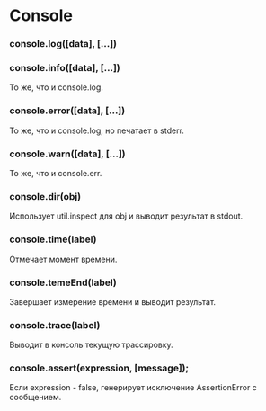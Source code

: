 Console
================================================================================

### console.log([data], [...])

### console.info([data], [...])

То же, что и console.log.

### console.error([data], [...])

То же, что и console.log, но печатает в stderr.

### console.warn([data], [...])

То же, что и console.err.

### console.dir(obj)

Использует util.inspect для obj и выводит результат в stdout.

### console.time(label)

Отмечает момент времени.

### console.temeEnd(label)

Завершает измерение времени и выводит результат.

### console.trace(label)

Выводит в консоль текущую трассировку.

### console.assert(expression, [message]);

Если expression - false, генерирует исключение AssertionError с сообщением.